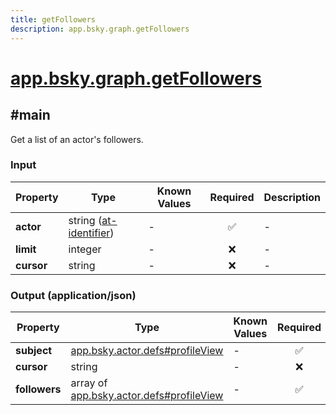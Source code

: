 ```yaml
---
title: getFollowers
description: app.bsky.graph.getFollowers
---
```


# [app.bsky.graph.getFollowers](https://github.com/myConsciousness/atproto.dart/blob/main/lexicons/app/bsky/graph/getFollowers.json)

## #main

Get a list of an actor's followers.

### Input

| Property | Type | Known Values | Required | Description |
| --- | --- | --- | :---: | --- |
| **actor** | string ([at-identifier](https://atproto.com/specs/lexicon#at-identifier)) | - | ✅ | - |
| **limit** | integer | - | ❌ | - |
| **cursor** | string | - | ❌ | - |

### Output (application/json)

| Property | Type | Known Values | Required | Description |
| --- | --- | --- | :---: | --- |
| **subject** | [app.bsky.actor.defs#profileView](../../../../lexicons/app/bsky/actor/defs.md#profileview) | - | ✅ | - |
| **cursor** | string | - | ❌ | - |
| **followers** | array of [app.bsky.actor.defs#profileView](../../../../lexicons/app/bsky/actor/defs.md#profileview) | - | ✅ | - |

